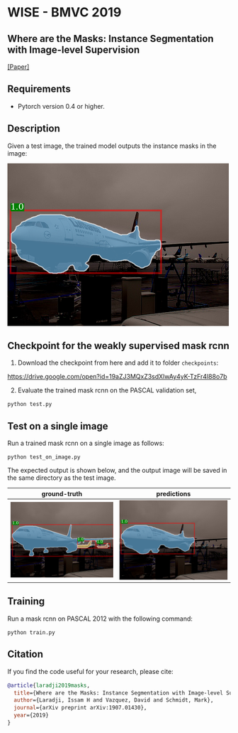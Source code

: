 # WISE - BMVC 2019
## Where are the Masks: Instance Segmentation with Image-level Supervision
[[Paper]](https://arxiv.org/abs/1907.01430)

## Requirements

- Pytorch version 0.4 or higher.

## Description
Given a test image, the trained model outputs the instance masks in the image:

![predicted image](results/pred_image.png)

## Checkpoint for the weakly supervised mask rcnn
1. Download the checkpoint from here and add it to folder `checkpoints`:

https://drive.google.com/open?id=19aZJ3MQxZ3sdXlwAy4yK-TzFr4l88o7b

2. Evaluate the trained mask rcnn on the PASCAL validation set,

```
python test.py
```

## Test on a single image

Run a trained mask rcnn on a single image as follows:

```
python test_on_image.py
```

The expected output is shown below, and the output image will be saved in the same directory as the test image.

ground-truth           |  predictions
:-------------------------:|:-------------------------:
![original image](results/gt_image.png) |  ![predicted image](results/pred_image.png)


## Training

Run a mask rcnn on PASCAL 2012 with the following command:

```
python train.py
```

## Citation 
If you find the code useful for your research, please cite:

```bibtex
@article{laradji2019masks,
  title={Where are the Masks: Instance Segmentation with Image-level Supervision},
  author={Laradji, Issam H and Vazquez, David and Schmidt, Mark},
  journal={arXiv preprint arXiv:1907.01430},
  year={2019}
}
```
